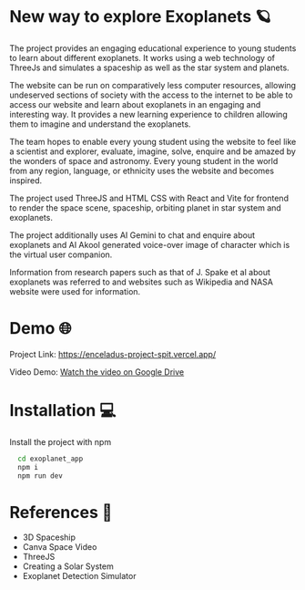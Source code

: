 # New way to explore Exoplanets 🪐

The project provides an engaging educational experience to young students to learn about different exoplanets. It works using a web technology of ThreeJs and simulates a spaceship as well as the star system and planets. 

The website can be run on comparatively less computer resources, allowing undeserved sections of society with the access to the internet to be able to access our website and learn about exoplanets in an engaging and interesting way. It provides a new learning experience to children allowing them to imagine and understand the exoplanets. 

The team hopes to enable every young student using the website to feel like a scientist and explorer, evaluate, imagine, solve, enquire and be amazed by the wonders of space and astronomy. Every young student in the world from any region, language, or ethnicity  uses the website and becomes inspired.

The project used ThreeJS and HTML CSS with React and Vite for frontend to render the space scene, spaceship, orbiting planet in star system and exoplanets.

The project additionally uses AI Gemini to chat and enquire about exoplanets and AI Akool generated voice-over image of character which is the virtual user companion.

Information from research papers such as that of J. Spake et al about exoplanets was referred to and websites such as Wikipedia and NASA website were used for information.


# Demo 🌐

Project Link: https://enceladus-project-spit.vercel.app/

Video Demo: [Watch the video on Google Drive](https://drive.google.com/file/d/1nGkgNQ4pIi5n5l6A3cfEkVeGj-WMWv16/view)

# Installation 💻

Install the project with npm

```bash
  cd exoplanet_app
  npm i
  npm run dev
```
    

# References 📙

 - 3D Spaceship
 - Canva Space Video
 - ThreeJS
 - Creating a Solar System
 - Exoplanet Detection Simulator
